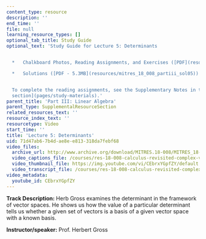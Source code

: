 ```yaml
---
content_type: resource
description: ''
end_time: ''
file: null
learning_resource_types: []
optional_tab_title: Study Guide
optional_text: 'Study Guide for Lecture 5: Determinants


  *   Chalkboard Photos, Reading Assignments, and Exercises ([PDF](resources/mitres_18_008_partiii_lec05))

  *   Solutions ([PDF - 5.3MB](resources/mitres_18_008_partiii_sol05))


  To complete the reading assignments, see the Supplementary Notes in the [Study Materials
  section](pages/study-materials).'
parent_title: 'Part III: Linear Algebra'
parent_type: SupplementalResourceSection
related_resources_text: ''
resource_index_text: ''
resourcetype: Video
start_time: ''
title: 'Lecture 5: Determinants'
uid: 71d47ab6-7b4d-ae8e-e813-318da7febf68
video_files:
  archive_url: http://www.archive.org/download/MITRES.18-008/MITRES_18-008_Part3_lec5_300k.mp4
  video_captions_file: /courses/res-18-008-calculus-revisited-complex-variables-differential-equations-and-linear-algebra-fall-2011/228173fe7034525fa258bdaca2803e26_CEbrxYGpfZY.vtt
  video_thumbnail_file: https://img.youtube.com/vi/CEbrxYGpfZY/default.jpg
  video_transcript_file: /courses/res-18-008-calculus-revisited-complex-variables-differential-equations-and-linear-algebra-fall-2011/5975e9a5afaf4901dd0da3fafd53af6e_CEbrxYGpfZY.pdf
video_metadata:
  youtube_id: CEbrxYGpfZY
---
```


**Track Description:** Herb Gross examines the determinant in the framework of vector spaces. He shows us how the value of a particular determinant tells us whether a given set of vectors is a basis of a given vector space with a known basis.

**Instructor/speaker:** Prof. Herbert Gross